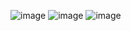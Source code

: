 ![image](https://github.com/user-attachments/assets/c0353bd6-840f-49ce-98a5-20ff052d1c5f)
![image](https://github.com/user-attachments/assets/2daf17d5-0906-4c54-865f-2f629e86cb01)
![image](https://github.com/user-attachments/assets/9e3fb5ae-1045-4018-8056-b0ac1418e167)

